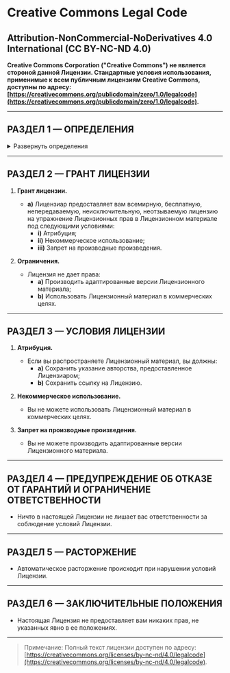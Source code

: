 # Creative Commons Legal Code
## Attribution-NonCommercial-NoDerivatives 4.0 International (CC BY-NC-ND 4.0)

**Creative Commons Corporation ("Creative Commons") не является стороной данной Лицензии. Стандартные условия использования, применимые к всем публичным лицензиям Creative Commons, доступны по адресу: [https://creativecommons.org/publicdomain/zero/1.0/legalcode](https://creativecommons.org/publicdomain/zero/1.0/legalcode).**

---

## РАЗДЕЛ 1 — ОПРЕДЕЛЕНИЯ

<details>
<summary>Развернуть определения</summary>

- **Адаптированное создание** означает материал, основанный на Лицензионном материале, созданный путем модификации или изменения исходного материала таким образом, который создает новый и оригинальный материал.
  
- **Лицензиар** означает физическое или юридическое лицо, предлагающее Материалы под настоящей Лицензией.
  
- **Лицензионный материал** означает аудиовизуальные произведения и записи, текстовые работы, материалы, программы или другие произведения, защищенные авторским правом, которые предоставляются Лицензиаром под настоящей Лицензией.
</details>

---

## РАЗДЕЛ 2 — ГРАНТ ЛИЦЕНЗИИ

1. **Грант лицензии.**
   - **a)** Лицензиар предоставляет вам всемирную, бесплатную, непередаваемую, неисключительную, неотзываемую лицензию на упражнение Лицензионных прав в Лицензионном материале под следующими условиями:
     - **i)** Атрибуция;
     - **ii)** Некоммерческое использование;
     - **iii)** Запрет на производные произведения.

2. **Ограничения.**
   - Лицензия не дает права:
     - **a)** Производить адаптированные версии Лицензионного материала;
     - **b)** Использовать Лицензионный материал в коммерческих целях.

---

## РАЗДЕЛ 3 — УСЛОВИЯ ЛИЦЕНЗИИ

1. **Атрибуция.**
   - Если вы распространяете Лицензионный материал, вы должны:
     - **a)** Сохранить указание авторства, предоставленное Лицензиаром;
     - **b)** Сохранить ссылку на Лицензию.

2. **Некоммерческое использование.**
   - Вы не можете использовать Лицензионный материал в коммерческих целях.

3. **Запрет на производные произведения.**
   - Вы не можете производить адаптированные версии Лицензионного материала.

---

## РАЗДЕЛ 4 — ПРЕДУПРЕЖДЕНИЕ ОБ ОТКАЗЕ ОТ ГАРАНТИЙ И ОГРАНИЧЕНИЕ ОТВЕТСТВЕННОСТИ

- Ничто в настоящей Лицензии не лишает вас ответственности за соблюдение условий Лицензии.

---

## РАЗДЕЛ 5 — РАСТОРЖЕНИЕ

- Автоматическое расторжение происходит при нарушении условий Лицензии.

---

## РАЗДЕЛ 6 — ЗАКЛЮЧИТЕЛЬНЫЕ ПОЛОЖЕНИЯ

- Настоящая Лицензия не предоставляет вам никаких прав, не указанных явно в ее положениях.

---

> Примечание: Полный текст лицензии доступен по адресу: [https://creativecommons.org/licenses/by-nc-nd/4.0/legalcode](https://creativecommons.org/licenses/by-nc-nd/4.0/legalcode).
